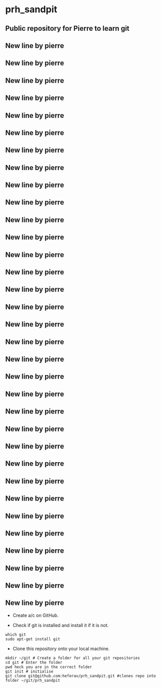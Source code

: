 # prh_sandpit
## Public repository for Pierre to learn git
## New line by pierre
## New line by pierre
## New line by pierre
## New line by pierre
## New line by pierre
## New line by pierre
## New line by pierre
## New line by pierre
## New line by pierre
## New line by pierre
## New line by pierre
## New line by pierre
## New line by pierre
## New line by pierre
## New line by pierre
## New line by pierre
## New line by pierre
## New line by pierre
## New line by pierre
## New line by pierre
## New line by pierre
## New line by pierre
## New line by pierre
## New line by pierre
## New line by pierre
## New line by pierre
## New line by pierre
## New line by pierre
## New line by pierre
## New line by pierre
## New line by pierre
## New line by pierre
## New line by pierre

* Create a/c on GitHub.
  
 * Check if git is installed and install it if it is not.
 
 ```
 which git
 sudo apt-get install git
 ``` 
 
 * Clone this repository onto your local machine.
 
 ```
mkdir ~/git # Create a folder for all your git repositories
cd git # Enter the folder
pwd heck you are in the correct folder
git init # initialise
git clone git@github.com:heferav/prh_sandpit.git #clones repo into folder ~/git/prh_sandpit
```
